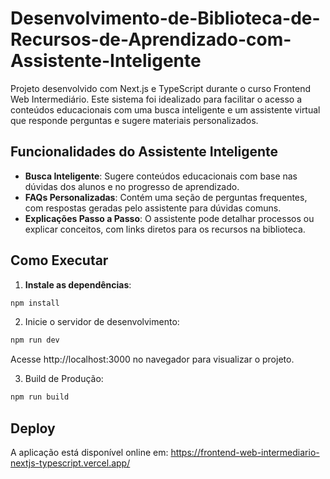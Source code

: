 # Desenvolvimento-de-Biblioteca-de-Recursos-de-Aprendizado-com-Assistente-Inteligente
Projeto desenvolvido com Next.js e TypeScript durante o curso Frontend Web Intermediário. Este sistema foi idealizado para facilitar o acesso a conteúdos educacionais com uma busca inteligente e um assistente virtual que responde perguntas e sugere materiais personalizados.

## Funcionalidades do Assistente Inteligente

- **Busca Inteligente**: Sugere conteúdos educacionais com base nas dúvidas dos alunos e no progresso de aprendizado.
- **FAQs Personalizadas**: Contém uma seção de perguntas frequentes, com respostas geradas pelo assistente para dúvidas comuns.
- **Explicações Passo a Passo**: O assistente pode detalhar processos ou explicar conceitos, com links diretos para os recursos na biblioteca.

## Como Executar

1. **Instale as dependências**:

```bash
npm install
```

2. Inicie o servidor de desenvolvimento:

```bash
npm run dev
```

Acesse http://localhost:3000 no navegador para visualizar o projeto.

3. Build de Produção:

```bash
npm run build
```

## Deploy

A aplicação está disponível online em: https://frontend-web-intermediario-nextjs-typescript.vercel.app/
